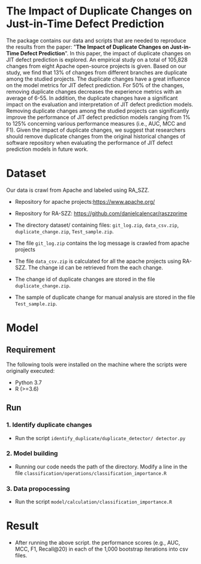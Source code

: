 # The Impact of Duplicate Changes on Just-in-Time Defect Prediction
The package contains our data and scripts that are needed to reproduce the results from the paper: "**The Impact of Duplicate Changes on Just-in-Time Defect Prediction**". 
In this paper, the impact of duplicate changes on JIT defect prediction is explored. An empirical study on a total of 105,828 changes from eight Apache open-source projects is given. Based on our study, we find that 13% of changes from different branches are duplicate among the studied projects. The duplicate changes have a great influence on the model metrics for JIT defect prediction. For 50% of the changes, removing duplicate changes decreases the experience metrics with an average of 6-55. In addition, the duplicate changes have a significant impact on the evaluation and interpretation of JIT defect prediction models. Removing duplicate changes among the studied projects can significantly improve the performance of JIT defect prediction models ranging from 1% to 125% concerning various performance measures (i.e., AUC, MCC and F1). Given the impact of duplicate changes, we suggest that researchers should remove duplicate changes from the original historical changes of software repository when evaluating the performance of JIT defect prediction models in future work.
# **Dataset**
Our data is crawl from Apache and labeled using RA_SZZ.
* Repository for apache projects:https://www.apache.org/
* Repository for RA-SZZ: https://github.com/danielcalencar/raszzprime

* The directory dataset/ containing files: ``git_log.zip``, ``data_csv.zip``, ``duplicate_change.zip``, ``Test_sample.zip``.
* The file ``git_log.zip`` contains the log message is crawled from apache projects
* The file ``data_csv.zip`` is calculated for all the apache projects using RA-SZZ. The change id can be retrieved from the each change.
* The change id of duplicate changes are stored in the file ``duplicate_change.zip``.
* The sample of duplicate change for manual analysis are stored in the file ``Test_sample.zip``.

# **Model**
## **Requirement**
The following tools were installed on the machine where the scripts were originally executed:
* Python 3.7
* R (>=3.6)
## **Run**
### **1. Identify duplicate changes**
* Run the script ``identify_duplicate/duplicate_detector/ detector.py``
### **2. Model building**  
* Running our code needs the path of the directory. Modify a line in the file ``classification/operations/classification_importance.R``
### **3. Data propocessing**
* Run the script ``model/calculation/classification_importance.R``

# **Result** 
* After running the above script. the performance scores (e.g., AUC, MCC, F1, Recall@20) in each of the 1,000 bootstrap iterations into csv files.



